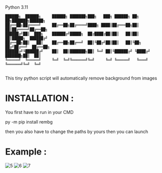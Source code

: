 Python 3.11
```
██████╗  ██████╗     ██████╗ ███████╗███╗   ███╗ ██████╗ ██╗   ██╗███████╗██████╗ 
██╔══██╗██╔════╝     ██╔══██╗██╔════╝████╗ ████║██╔═══██╗██║   ██║██╔════╝██╔══██╗
██████╔╝██║  ███╗    ██████╔╝█████╗  ██╔████╔██║██║   ██║██║   ██║█████╗  ██████╔╝
██╔══██╗██║   ██║    ██╔══██╗██╔══╝  ██║╚██╔╝██║██║   ██║╚██╗ ██╔╝██╔══╝  ██╔══██╗
██████╔╝╚██████╔╝    ██║  ██║███████╗██║ ╚═╝ ██║╚██████╔╝ ╚████╔╝ ███████╗██║  ██║
╚═════╝  ╚═════╝     ╚═╝  ╚═╝╚══════╝╚═╝     ╚═╝ ╚═════╝   ╚═══╝  ╚══════╝╚═╝  ╚═╝
                                                                                  
```

This tiny python script will automatically remove background from images

# INSTALLATION :
You first have to run in your CMD

py -m pip install rembg

then you also have to change the paths by yours then you can launch

# Example :

![5](https://user-images.githubusercontent.com/92639080/209292936-f272c072-9235-4a17-93dc-a3bb426d529a.jpg)
![6](https://user-images.githubusercontent.com/92639080/209292946-19d0faa9-382e-4ec4-86ff-e239b12ab574.jpg)
![7](https://user-images.githubusercontent.com/92639080/209292951-8c433d3c-b788-4ea8-b7a4-3480d4055b44.jpg)
